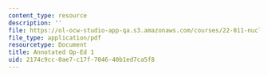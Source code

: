 ```yaml
---
content_type: resource
description: ''
file: https://ol-ocw-studio-app-qa.s3.amazonaws.com/courses/22-011-nuclear-engineering-science-systems-and-society-spring-2020/2174c9cc0ae7c17f704640b1ed7ca5f8_MIT22_011S20_Anno_Op_Ed_1.pdf
file_type: application/pdf
resourcetype: Document
title: Annotated Op-Ed 1
uid: 2174c9cc-0ae7-c17f-7046-40b1ed7ca5f8
---
```


